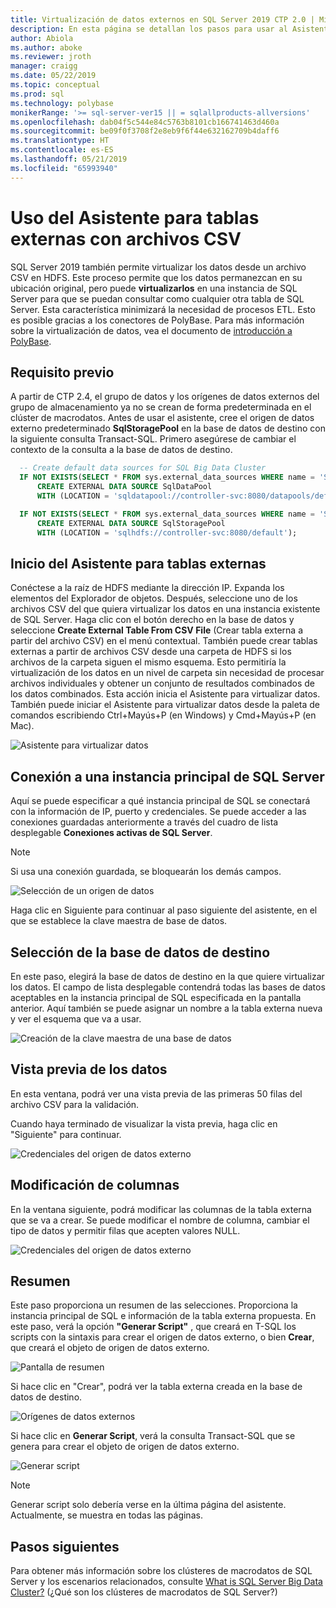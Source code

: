 ```yaml
---
title: Virtualización de datos externos en SQL Server 2019 CTP 2.0 | Microsoft Docs
description: En esta página se detallan los pasos para usar al Asistente para crear tablas externas para un archivo CSV
author: Abiola
ms.author: aboke
ms.reviewer: jroth
manager: craigg
ms.date: 05/22/2019
ms.topic: conceptual
ms.prod: sql
ms.technology: polybase
monikerRange: '>= sql-server-ver15 || = sqlallproducts-allversions'
ms.openlocfilehash: dab04f5c544e84c5763b8101cb166741463d460a
ms.sourcegitcommit: be09f0f3708f2e8eb9f6f44e632162709b4daff6
ms.translationtype: HT
ms.contentlocale: es-ES
ms.lasthandoff: 05/21/2019
ms.locfileid: "65993940"
---
```

# <a name="use-the-external-table-wizard-with-csv-files"></a>Uso del Asistente para tablas externas con archivos CSV

SQL Server 2019 también permite virtualizar los datos desde un archivo CSV en HDFS.  Este proceso permite que los datos permanezcan en su ubicación original, pero puede **virtualizarlos** en una instancia de SQL Server para que se puedan consultar como cualquier otra tabla de SQL Server. Esta característica minimizará la necesidad de procesos ETL. Esto es posible gracias a los conectores de PolyBase. Para más información sobre la virtualización de datos, vea el documento de [introducción a PolyBase](polybase-guide.md).

## <a name="prerequisite"></a>Requisito previo

A partir de CTP 2.4, el grupo de datos y los orígenes de datos externos del grupo de almacenamiento ya no se crean de forma predeterminada en el clúster de macrodatos. Antes de usar el asistente, cree el origen de datos externo predeterminado **SqlStoragePool** en la base de datos de destino con la siguiente consulta Transact-SQL. Primero asegúrese de cambiar el contexto de la consulta a la base de datos de destino.

```sql
  -- Create default data sources for SQL Big Data Cluster
  IF NOT EXISTS(SELECT * FROM sys.external_data_sources WHERE name = 'SqlDataPool')
      CREATE EXTERNAL DATA SOURCE SqlDataPool
      WITH (LOCATION = 'sqldatapool://controller-svc:8080/datapools/default');

  IF NOT EXISTS(SELECT * FROM sys.external_data_sources WHERE name = 'SqlStoragePool')
      CREATE EXTERNAL DATA SOURCE SqlStoragePool
      WITH (LOCATION = 'sqlhdfs://controller-svc:8080/default');
```

## <a name="launch-the-external-table-wizard"></a>Inicio del Asistente para tablas externas

Conéctese a la raíz de HDFS mediante la dirección IP. Expanda los elementos del Explorador de objetos. Después, seleccione uno de los archivos CSV del que quiera virtualizar los datos en una instancia existente de SQL Server. Haga clic con el botón derecho en la base de datos y seleccione **Create External Table From CSV File** (Crear tabla externa a partir del archivo CSV) en el menú contextual. También puede crear tablas externas a partir de archivos CSV desde una carpeta de HDFS si los archivos de la carpeta siguen el mismo esquema. Esto permitiría la virtualización de los datos en un nivel de carpeta sin necesidad de procesar archivos individuales y obtener un conjunto de resultados combinados de los datos combinados. Esta acción inicia el Asistente para virtualizar datos. También puede iniciar el Asistente para virtualizar datos desde la paleta de comandos escribiendo Ctrl+Mayús+P (en Windows) y Cmd+Mayús+P (en Mac).

![Asistente para virtualizar datos](media/data-virtualization/csv-virtualize-data-wizard.png)

## <a name="connect-to-a-sql-server-master-instance"></a>Conexión a una instancia principal de SQL Server

Aquí se puede especificar a qué instancia principal de SQL se conectará con la información de IP, puerto y credenciales. Se puede acceder a las conexiones guardadas anteriormente a través del cuadro de lista desplegable **Conexiones activas de SQL Server**. 
> [!NOTE]
>Si usa una conexión guardada, se bloquearán los demás campos.


![Selección de un origen de datos](media/data-virtualization/csv-connect-to-master.png)

Haga clic en Siguiente para continuar al paso siguiente del asistente, en el que se establece la clave maestra de base de datos.

## <a name="select-destination-database"></a>Selección de la base de datos de destino

En este paso, elegirá la base de datos de destino en la que quiere virtualizar los datos. El campo de lista desplegable contendrá todas las bases de datos aceptables en la instancia principal de SQL especificada en la pantalla anterior. Aquí también se puede asignar un nombre a la tabla externa nueva y ver el esquema que va a usar.

![Creación de la clave maestra de una base de datos](media/data-virtualization/csv-select-destination.png)


## <a name="preview-data"></a>Vista previa de los datos

En esta ventana, podrá ver una vista previa de las primeras 50 filas del archivo CSV para la validación.

Cuando haya terminado de visualizar la vista previa, haga clic en "Siguiente" para continuar.

![Credenciales del origen de datos externo](media/data-virtualization/csv-preview-data.png)

## <a name="modify-columns"></a>Modificación de columnas

En la ventana siguiente, podrá modificar las columnas de la tabla externa que se va a crear. Se puede modificar el nombre de columna, cambiar el tipo de datos y permitir filas que acepten valores NULL. 

![Credenciales del origen de datos externo](media/data-virtualization/csv-modify-columns.png)


## <a name="summary"></a>Resumen

Este paso proporciona un resumen de las selecciones. Proporciona la instancia principal de SQL e información de la tabla externa propuesta. En este paso, verá la opción **"Generar Script"** , que creará en T-SQL los scripts con la sintaxis para crear el origen de datos externo, o bien **Crear**, que creará el objeto de origen de datos externo.

![Pantalla de resumen](media/data-virtualization/csv-virtualize-data-summary.png)

Si hace clic en "Crear", podrá ver la tabla externa creada en la base de datos de destino.

![Orígenes de datos externos](media/data-virtualization/csv-external-data-sources.png)

Si hace clic en **Generar Script**, verá la consulta Transact-SQL que se genera para crear el objeto de origen de datos externo.

![Generar script](media/data-virtualization/csv-generated-script.png)

> [!NOTE]
> Generar script solo debería verse en la última página del asistente. Actualmente, se muestra en todas las páginas.

## <a name="next-steps"></a>Pasos siguientes

Para obtener más información sobre los clústeres de macrodatos de SQL Server y los escenarios relacionados, consulte [What is SQL Server Big Data Cluster?](../../big-data-cluster/big-data-cluster-overview.md) (¿Qué son los clústeres de macrodatos de SQL Server?)
